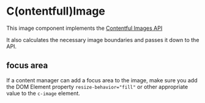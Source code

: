 # C(ontentfull)Image
This image component implements the [Contentful Images API](https://www.contentful.com/developers/docs/references/images-api/) 

It also calculates the necessary image boundaries and passes it down to the API.

## focus area
If a content manager can add a focus area to the image, make sure you add the DOM Element property `resize-behavior="fill"` or other appropriate value to the `c-image` element.
